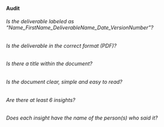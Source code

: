 #### Audit

###### Is the deliverable labeled as “Name_FirstName_DeliverableName_Date_VersionNumber”?
###### Is the deliverable in the correct format (PDF)?
###### Is there a title within the document?
###### Is the document clear, simple and easy to read?
###### Are there at least 6 insights?
###### Does each insight have the name of the person(s) who said it?
